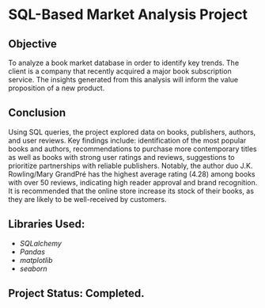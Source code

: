 # SQL-Based Market Analysis Project

## Objective

To analyze a book market database in order to identify key trends. The client is a company that recently acquired a major book subscription service. The insights generated from this analysis will inform the value proposition of a new product.

## Conclusion

Using SQL queries, the project explored data on books, publishers, authors, and user reviews. Key findings include: identification of the most popular books and authors, recommendations to purchase more contemporary titles as well as books with strong user ratings and reviews, suggestions to prioritize partnerships with reliable publishers. Notably, the author duo J.K. Rowling/Mary GrandPré has the highest average rating (4.28) among books with over 50 reviews, indicating high reader approval and brand recognition. It is recommended that the online store increase its stock of their books, as they are likely to be well-received by customers.


## Libraries Used:
- *SQLalchemy*
- *Pandas*
- *matplotlib*
- *seaborn*


## Project Status: Completed.
